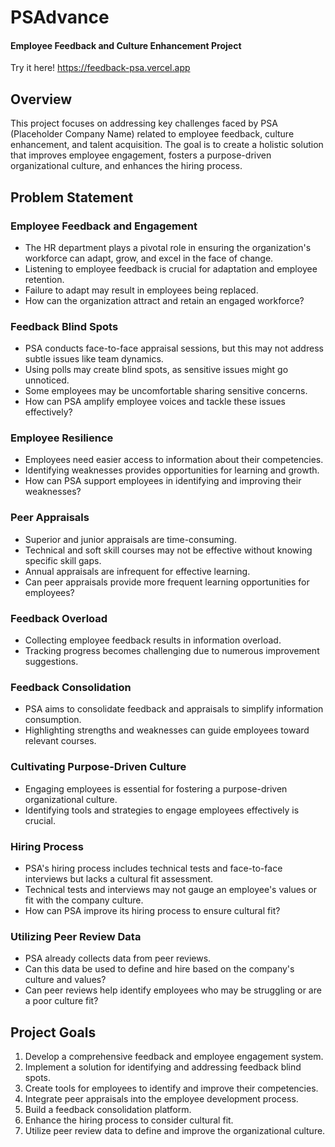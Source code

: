# PSAdvance

#### Employee Feedback and Culture Enhancement Project

Try it here! https://feedback-psa.vercel.app

## Overview

This project focuses on addressing key challenges faced by PSA (Placeholder Company Name) related to employee feedback, culture enhancement, and talent acquisition. The goal is to create a holistic solution that improves employee engagement, fosters a purpose-driven organizational culture, and enhances the hiring process.

## Problem Statement

### Employee Feedback and Engagement

- The HR department plays a pivotal role in ensuring the organization's workforce can adapt, grow, and excel in the face of change.
- Listening to employee feedback is crucial for adaptation and employee retention.
- Failure to adapt may result in employees being replaced.
- How can the organization attract and retain an engaged workforce?

### Feedback Blind Spots

- PSA conducts face-to-face appraisal sessions, but this may not address subtle issues like team dynamics.
- Using polls may create blind spots, as sensitive issues might go unnoticed.
- Some employees may be uncomfortable sharing sensitive concerns.
- How can PSA amplify employee voices and tackle these issues effectively?

### Employee Resilience

- Employees need easier access to information about their competencies.
- Identifying weaknesses provides opportunities for learning and growth.
- How can PSA support employees in identifying and improving their weaknesses?

### Peer Appraisals

- Superior and junior appraisals are time-consuming.
- Technical and soft skill courses may not be effective without knowing specific skill gaps.
- Annual appraisals are infrequent for effective learning.
- Can peer appraisals provide more frequent learning opportunities for employees?

### Feedback Overload

- Collecting employee feedback results in information overload.
- Tracking progress becomes challenging due to numerous improvement suggestions.

### Feedback Consolidation

- PSA aims to consolidate feedback and appraisals to simplify information consumption.
- Highlighting strengths and weaknesses can guide employees toward relevant courses.

### Cultivating Purpose-Driven Culture

- Engaging employees is essential for fostering a purpose-driven organizational culture.
- Identifying tools and strategies to engage employees effectively is crucial.

### Hiring Process

- PSA's hiring process includes technical tests and face-to-face interviews but lacks a cultural fit assessment.
- Technical tests and interviews may not gauge an employee's values or fit with the company culture.
- How can PSA improve its hiring process to ensure cultural fit?

### Utilizing Peer Review Data

- PSA already collects data from peer reviews.
- Can this data be used to define and hire based on the company's culture and values?
- Can peer reviews help identify employees who may be struggling or are a poor culture fit?

## Project Goals

1. Develop a comprehensive feedback and employee engagement system.
2. Implement a solution for identifying and addressing feedback blind spots.
3. Create tools for employees to identify and improve their competencies.
4. Integrate peer appraisals into the employee development process.
5. Build a feedback consolidation platform.
6. Enhance the hiring process to consider cultural fit.
7. Utilize peer review data to define and improve the organizational culture.
